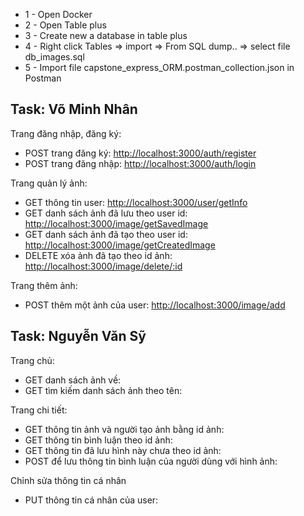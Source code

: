 - 1 - Open Docker
- 2 - Open Table plus
- 3 - Create new a database in table plus
- 4 - Right click Tables => import => From SQL dump.. => select file db_images.sql
- 5 - Import file capstone_express_ORM.postman_collection.json in Postman
## Task: Võ Minh Nhân
Trang đăng nhập, đăng ký:
- POST trang đăng ký: [http://localhost:3000/auth/register](http://localhost:3000/auth/register)
- POST trang đăng nhập: [http://localhost:3000/auth/login](http://localhost:3000/auth/login)

Trang quản lý ảnh:
- GET thông tin user: [http://localhost:3000/user/getInfo](http://localhost:3000/user/getInfo)
- GET danh sách ảnh đã lưu theo user id: [http://localhost:3000/image/getSavedImage](http://localhost:3000/image/getSavedImage)
- GET danh sách ảnh đã tạo theo user id: [http://localhost:3000/image/getCreatedImage](http://localhost:3000/image/getCreatedImage)
- DELETE xóa ảnh đã tạo theo id ảnh: [http://localhost:3000/image/delete/:id](http://localhost:3000/image/delete/:id)

Trang thêm ảnh:
- POST thêm một ảnh của user: [http://localhost:3000/image/add](http://localhost:3000/image/add)

## Task: Nguyễn Văn Sỹ
Trang chủ:
- GET danh sách ảnh về:
- GET tìm kiếm danh sách ảnh theo tên:

Trang chi tiết:
- GET thông tin ảnh và người tạo ảnh bằng id ảnh:
- GET thông tin bình luận theo id ảnh:
- GET thông tin đã lưu hình này chưa theo id ảnh:
- POST để lưu thông tin bình luận của người dùng với hình ảnh:

Chỉnh sửa thông tin cá nhân
- PUT thông tin cá nhân của user:
